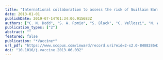 ```yaml
---
title: "International collaboration to assess the risk of Guillain Barré Syndrome following Influenza A (H1N1) 2009 monovalent vaccines"
date: 2013-01-01
publishDate: 2019-07-14T01:34:06.915683Z
authors: ["C. N. Dodd", "S. A. Romio", "S. Black", "C. Vellozzi", "N. Andrews", "M. Sturkenboom", "P. Zuber", "W. Hua", "J. Bonhoeffer", "J. Buttery", "N. Crawford", "G. Deceuninck", "C. de Vries", "P. De Wals", "M. V. G. Gimeno", "H. Heijbel", "H. Hughes", "K. Hur", "A. Hviid", "J. Kelman", "T. Kilpi", "S. K. Chuang", "K. Macartney", "M. Rett", "V. R. Lopez-Callada", "D. Salmon", "F. G. Sanchez", "N. Sanz", "B. Silverman", "J. Storsaeter", "U. Thirugnanam", "N. van der Maas", "K. Yih", "T. Zhang", "H. Izurieta", "A. Addis", "A. Akhtar", "J. Cope", "R. Davis", "P. Gargiullo", "X. Kurz", "B. Law", "I. Sahinovic", "J. Tokars", "P. Serrano", "A. Cheng", "N. Andrews", "P. Charles", "H. Clothier", "B. Day", "T. Day", "P. Gates", "R. MacDonnell", "L. Roberts", "V. Rodriguez-Casero", "T. Wijeratne", "L. Kiers", "C. Blyth", "R. Booy", "E. Elliott", "M. Gold", "H. Marshall", "P. McIntyre", "P. Richmond", "J. Royle", "N. Wood", "Y. Zurynski", "G. Calvo", "M. Campins", "N. Corominas", "F. Torres", "J. Valls", "A. Vilella", "D. Dutra", "A. Eick-Cost", "H. M. Jackson", "P. Garman", "Z. Hu", "M. Rigo", "J. Badoo", "D. Cho", "L. L. Polakowski", "S. K. Sandhu", "G. Sun", "H. S. S. Chan", "K. Y. Chan", "R. Cheung", "Y. F. Cheung", "S. Cherk", "S. K. Chuang", "J. W. M. Fok", "B. H. Fung", "K. F. Ko", "K. W. Lau", "K. K. Lau", "P. Li", "H. T. Liu", "S. H. Liu", "T. Mok", "J. So", " others"]
publication_types: ["2"]
abstract: ""
featured: false
publication: "*Vaccine*"
url_pdf: "https://www.scopus.com/inward/record.uri?eid=2-s2.0-84882864368&doi=10.1016%2fj.vaccine.2013.06.032&partnerID=40&md5=07f7e473947ccdd58a16d5d5acd50daa http://www.sciencedirect.com/science/article/pii/S0264410X13008104"
doi: "10.1016/j.vaccine.2013.06.032"
---
```


